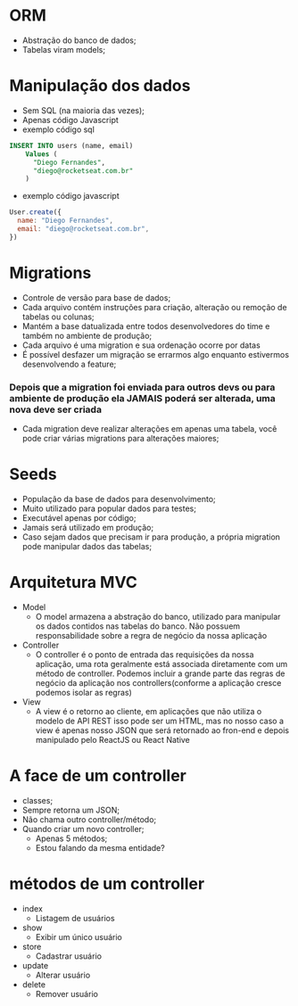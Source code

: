 # ORM
- Abstração do banco de dados;
- Tabelas viram models;

# Manipulação dos dados
- Sem SQL (na maioria das vezes);
- Apenas código Javascript
- exemplo código sql
```sql
INSERT INTO users (name, email)
    Values (
      "Diego Fernandes",
      "diego@rocketseat.com.br"
    )
```
- exemplo código javascript
```js
User.create({
  name: "Diego Fernandes",
  email: "diego@rocketseat.com.br",
})
```

# Migrations
- Controle de versão para base de dados;
- Cada arquivo contém instruções para criação, alteração ou remoção de tabelas ou colunas;
- Mantém a base datualizada entre todos desenvolvedores do time e também no ambiente de produção;
- Cada arquivo é uma migration e sua ordenação ocorre por datas
- É possível desfazer um migração se errarmos algo enquanto estivermos desenvolvendo a feature;
### Depois que a migration foi enviada para outros devs ou para ambiente de produção ela JAMAIS poderá ser alterada, uma nova deve ser criada 
- Cada migration deve realizar alterações em apenas uma tabela, você pode criar várias migrations para alterações maiores;

# Seeds
- População da base de dados para desenvolvimento;
- Muito utilizado para popular dados para testes;
- Executável apenas por código;
- Jamais será utilizado em produção;
- Caso sejam dados que precisam ir para produção, a própria migration pode manipular dados das tabelas;

# Arquitetura MVC
- Model
  - O model armazena a abstração do banco, utilizado para manipular os dados contidos nas tabelas do banco. Não possuem responsabilidade sobre a regra de negócio da nossa aplicação
- Controller
  - O controller é o ponto de entrada das requisições da nossa aplicação, uma rota geralmente está associada diretamente com um método de controller. Podemos incluir a grande parte das regras de negócio da aplicação nos controllers(conforme a aplicação cresce podemos isolar as regras)
- View
  - A view é o retorno ao cliente, em aplicações que não utiliza o modelo de API REST isso pode ser um HTML, mas no nosso caso a view é apenas nosso JSON que será retornado ao fron-end e depois manipulado pelo ReactJS ou React Native
  
# A face de um controller
- classes;
- Sempre retorna um JSON;
- Não chama outro controller/método;
- Quando criar um novo controller;
  - Apenas 5 métodos;
  - Estou falando da mesma entidade?

# métodos de um controller
- index
  - Listagem de usuários
- show
  - Exibir um único usuário
- store
  - Cadastrar usuário
- update
  - Alterar usuário
- delete
  - Remover usuário
